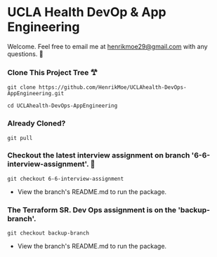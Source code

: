 # UCLA Health DevOp & App Engineering 

Welcome. Feel free to email me at henrikmoe29@gmail.com with any questions. 👾

### Clone This Project Tree 𐂷

`git clone https://github.com/HenrikMoe/UCLAhealth-DevOps-AppEngineering.git`

`cd UCLAhealth-DevOps-AppEngineering`

### Already Cloned? 

`git pull`

### Checkout the latest interview assignment on branch '6-6-interview-assignment'. 👀

`git checkout 6-6-interview-assignment`

+ View the branch's README.md to run the package.

### The Terraform SR. Dev Ops assignment is on the 'backup-branch'. 

`git checkout backup-branch`

+ View the branch's README.md to run the package.

